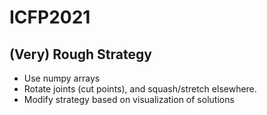 # ICFP2021

## (Very) Rough Strategy
* Use numpy arrays
* Rotate joints (cut points), and squash/stretch elsewhere.
* Modify strategy based on visualization of solutions
